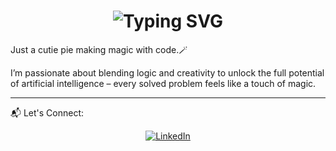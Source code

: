 
<div align="center">
    <h1>
        <img src="https://readme-typing-svg.herokuapp.com?font=Jetbrains+mono&size=40&duration=3000&color=33FF33&center=true&vCenter=true&width=435&lines=Hi there...+I'm+Anja Harentsoa!👋✨;" alt="Typing SVG"/>
    </h1>
</div>

Just a cutie pie making magic with code.🪄  

I’m passionate about blending logic and creativity to unlock the full potential of artificial intelligence – every solved problem feels like a touch of magic.

---
📬 Let's Connect:  

<div align="center">
    <!-- Replace href with your links -->
    <a href="https://www.linkedin.com/in/anja-harentsoa-aa321b28a/">
        <img src="https://img.shields.io/badge/LinkedIn-0077B5?style=for-the-badge&logo=linkedin&logoColor=white" alt="LinkedIn"/>
    </a>
</div>


